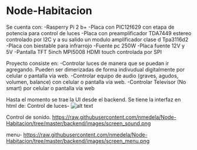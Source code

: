 # Node-Habitacion
Se cuenta con:
-Rasperry Pi 2 b+
-Placa con PIC12f629 con etapa de potencia para control de luces
-Placa con preamplificador TDA7449 estereo controlado por I2C y a su salido un modulo amplificador clase d Tpa3116d2
-Placa con biestable para infrarrojo
-Fuente pc 250W
-Placa fuente 12V y 5V
-Pantalla TFT 5inch MPI5008 HDMI touch controlada por SPI

Proyecto consiste en:
-Controlar luces de manera que se puedan ir agregando. Pueden ser dimerizadas de forma indivudual digitalmente por celular o pantalla vía web.
-Controlar equipo de audio (graves, agudos, volumen, balance) con celular o pantalla vía web.
-Controlar Televisor (No smart) por celular o pantalla vía web

Hasta el momento se trae la UI desde el backend.
Se tiene la interfaz  en html de:
Control de luces-
![alt text](https://github.com/nmedela/Node-Habitacion/tree/master/backend/images/screen_light.png)

Control de sonido.
https://raw.githubusercontent.com/nmedela/Node-Habitacion/tree/master/backend/images/screen_sound.png

menu-
https://raw.githubusercontent.com/nmedela/Node-Habitacion/tree/master/backend/images/screen_menu.png


